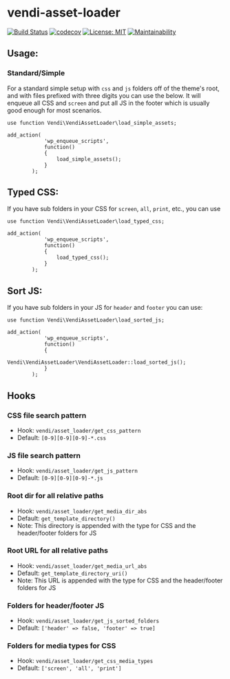 # vendi-asset-loader

[![Build Status](https://travis-ci.org/vendi-advertising/vendi-asset-loader.svg?branch=master)](https://travis-ci.org/vendi-advertising/vendi-asset-loader)
[![codecov](https://codecov.io/gh/vendi-advertising/vendi-asset-loader/branch/master/graph/badge.svg)](https://codecov.io/gh/vendi-advertising/vendi-asset-loader)
[![License: MIT](https://img.shields.io/badge/License-MIT-yellow.svg)](https://opensource.org/licenses/MIT)
[![Maintainability](https://api.codeclimate.com/v1/badges/72f384ac770998fa5147/maintainability)](https://codeclimate.com/github/vendi-advertising/vendi-asset-loader/maintainability)

## Usage:

### Standard/Simple
For a standard simple setup with `css` and `js` folders off of the theme's root, and with files prefixed with three digits you can use the below. It will enqueue all CSS and `screen` and put all JS in the footer which is usually good enough for most scenarios.
```
use function Vendi\VendiAssetLoader\load_simple_assets;

add_action(
            'wp_enqueue_scripts',
            function()
            {
                load_simple_assets();
            }
        );
```

## Typed CSS:
If you have sub folders in your CSS for `screen`, `all`, `print`, etc., you can use
```
use function Vendi\VendiAssetLoader\load_typed_css;

add_action(
            'wp_enqueue_scripts',
            function()
            {
                load_typed_css();
            }
        );
```

## Sort JS:
If you have sub folders in your JS for `header` and `footer` you can use:
```
use function Vendi\VendiAssetLoader\load_sorted_js;

add_action(
            'wp_enqueue_scripts',
            function()
            {
                Vendi\VendiAssetLoader\VendiAssetLoader::load_sorted_js();
            }
        );
```

## Hooks

### CSS file search pattern
 * Hook: `vendi/asset_loader/get_css_pattern`
 * Default: `[0-9][0-9][0-9]-*.css`
 
### JS file search pattern
 * Hook: `vendi/asset_loader/get_js_pattern`
 * Default: `[0-9][0-9][0-9]-*.js`

### Root dir for all relative paths
 * Hook: `vendi/asset_loader/get_media_dir_abs`
 * Default: `get_template_directory()`
 * Note: This directory is appended with the type for CSS and the header/footer folders for JS

### Root URL for all relative paths
 * Hook: `vendi/asset_loader/get_media_url_abs`
 * Default: `get_template_directory_uri()`
 * Note: This URL is appended with the type for CSS and the header/footer folders for JS

### Folders for header/footer JS
 * Hook: `vendi/asset_loader/get_js_sorted_folders`
 * Default: `['header' => false, 'footer' => true]`
 
### Folders for media types for CSS
 * Hook: `vendi/asset_loader/get_css_media_types`
 * Default: `['screen', 'all', 'print']`

